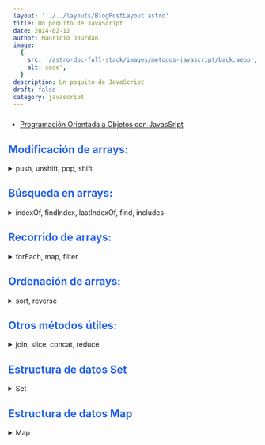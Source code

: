 ```yaml
---
layout: '../../layouts/BlogPostLayout.astro'
title: Un poquito de JavaScript
date: 2024-02-12
author: Mauricio Jourdán
image:
  {
    src: '/astro-doc-full-stack/images/metodos-javascript/back.webp',
    alt: code',
  }
description: Un poquito de JavaScript
draft: false
category: javascript
---
```


- [Programación Orientada a Objetos con JavasSript](/astro-doc-full-stack/blog/javascript/POO-JavaScript)

## Modificación de arrays:

<details>
<summary>push, unshift, pop, shift</summary>

### push()

- **Agrega** uno o más elementos al **final del array**
- El método push **modifica el array original** y lo retorna con los elementos añadidos

### unshift()

- **Agrega** uno o más elementos al **inicio del array**
- El método push **modifica el array original** y lo retorna con los elementos añadidos

### pop()

- **Elimina** un elemento del **final del array**
- El método pop **modifica el array original y retorna el elemento eliminado**

### shift()

- **Elimina** un elemento del **inicio del array**
- El método pop **modifica el array original y retorna el elemento eliminado**

### splice()

- **Elimina o agrega** elementos en cualquier posición del array.
- **Parámetros**
  - startIndex (obligatorio): La posición en el array desde donde se comenzará a modificar. Puede ser negativo para contar desde el final del array.
  - deleteCount (opcional): La cantidad de elementos que se eliminarán a partir de startIndex. Si se omite, se eliminan todos los elementos desde startIndex hasta el final.
  - element1, element2, ... (opcional): Elementos cero o más para insertar en el array en la posición startIndex.
- splice **modifica el array original y retorna un nuevo array que contiene los elementos eliminados**

**Ejemplo**:

```javascript
const array = ['a', 'b', 'c', 'd', 'e'];

// Eliminar elementos del segundo al cuarto (inclusive) e insertar "X" y "Y"
const elementosEliminados = array.splice(1, 3, 'X', 'Y');

console.log(array); // ["a", "X", "Y", "e"]
console.log(elementosEliminados); // ["b", "c", "d"]
```

</details>

## Búsqueda en arrays:

<details>
<summary>indexOf, findIndex, lastIndexOf, find, includes</summary>

### indexOf()

- **Busca** la primera aparición un **elemento** en el array y **devuelve su índice**. Si no lo encuentra retorna -1
- **Parámetros**:
  - searchElement (obligatorio): El valor que se busca en el array
  - fromIndex (opcional): Un índice entero a partir del cual se comienza la búsqueda. Si se omite, la búsqueda comienza desde el índice 0

**Ejemplo**:

```javascript
const array = ['a', 'b', 'c', 'b', 'd'];

// Buscar el índice de la primera aparición de "b"
const primerIndice = array.indexOf('b');
console.log(primerIndice); // 1

// Buscar el índice de "b" a partir del índice 3
const segundoIndice = array.indexOf('b', 3);
console.log(segundoIndice); // 3

// Buscar un elemento que no existe
const elementoNoExistente = array.indexOf('z');
console.log(elementoNoExistente); // -1
```

### findIndex()

- Es similar a indexOf, pero en lugar de buscar un valor específico, **busca** un elemento que cumpla con una condición definida por una función. Si no lo encuentra retorna -1
- Parámetro
  - callbackFn (obligatorio): Una función que se ejecuta para cada elemento del array. La función debe retornar un valor booleano: true si el elemento cumple la condición, false si no.

**Ejemplo**:

```javascript
const array = [
  { nombre: 'Ana', edad: 25 },
  { nombre: 'Juan', edad: 30 },
  { nombre: 'María', edad: 22 },
  { nombre: 'Pedro', edad: 35 },
];

// Buscar el índice del primer elemento con edad mayor a 30
const indiceMayor30 = array.findIndex((persona) => persona.edad > 30);
console.log(indiceMayor30); // 1

// Buscar el índice del primer elemento con nombre "María"
const indiceMaria = array.findIndex((persona) => persona.nombre === 'María');
console.log(indiceMaria); // 2

// No se encuentra ningún elemento con nombre "Laura"
const indiceLaura = array.findIndex((persona) => persona.nombre === 'Laura');
console.log(indiceLaura); // -1
```

### lastIndexOf()

- **Busca** un elemento en el array y **devuelve su último índice**
- **Parámetros**:
  - searchElement (obligatorio): El valor que se busca en el array. Si no lo encuentra retorna -1
  - fromIndex (opcional): Un índice entero a partir del cual se comienza la búsqueda. Si se omite, la búsqueda comienza desde el último elemento (índice igual a la longitud del array - 1)

**Ejemplo**:

```javascript
const array = ['a', 'b', 'c', 'b', 'd'];

// Buscar el índice de la última aparición de "b"
const ultimoIndice = array.lastIndexOf('b');
console.log(ultimoIndice); // 3

// Buscar el índice de "b" a partir del índice 2 (exclusivo)
const penultimoIndice = array.lastIndexOf('b', 2);
console.log(penultimoIndice); // 1

// Buscar un elemento que no existe
const elementoNoExistente = array.lastIndexOf('z');
console.log(elementoNoExistente); // -1
```

### find()

- **Busca** un elemento en el array **que cumpla una condición** y devuelve el primer elemento que la cumpla. Si no lo encuentra retorna undefined
- **Parámetros**
  - callbackFn (obligatorio): Una función que se ejecuta para cada elemento del array. La función debe retornar un valor booleano: true si el elemento cumple la condición, false si no.

**Ejemplo**:

```javascript
const array = [
  { nombre: 'Ana', edad: 25 },
  { nombre: 'Juan', edad: 30 },
  { nombre: 'María', edad: 22 },
  { nombre: 'Pedro', edad: 35 },
];

// Buscar el primer elemento con edad mayor a 30
const personaMayor30 = array.find((persona) => persona.edad > 30);
console.log(personaMayor30); // { nombre: "Juan", edad: 30 }

// Buscar el primer elemento con nombre "María"
const personaMaria = array.find((persona) => persona.nombre === 'María');
console.log(personaMaria); // { nombre: "María", edad: 22 }

// No se encuentra ningún elemento con nombre "Laura"
const personaLaura = array.find((persona) => persona.nombre === 'Laura');
console.log(personaLaura); // undefined
```

### includes()

- **Busca** un **elemento** en el array y devuelve true si lo encuentra, false si no
- **Parámetros**
  - searchElement (obligatorio): El valor que se busca en el array
  - fromIndex (opcional): Un índice entero a partir del cual se comienza la búsqueda. Si se omite, la búsqueda comienza desde el índice 0

**Ejemplo**:

```javascript
const array = ['a', 'b', 'c', 'd', 'e'];

// Buscar si "b" está presente en el array
const estaB = array.includes('b');
console.log(estaB); // true

// Buscar si "z" está presente en el array
const estaZ = array.includes('z');
console.log(estaZ); // false

// Buscar si "b" está presente a partir del índice 2
const estaBDesdeIndice2 = array.includes('b', 2);
console.log(estaBDesdeIndice2); // false
```

</details>

## Recorrido de arrays:

<details>
<summary>forEach, map, filter</summary>

### forEach()

- Recorre el array y **ejecuta una función para cada elemento**. No retorna ningún valor. **Su objetivo es ejecutar la función proporcionada para cada elemento del array, sin modificar el array original**
- **Parámetros**:
  - callbackFn (obligatorio): Una función que se ejecuta para cada elemento del array. La función puede recibir como argumentos el elemento actual, el índice del elemento y el array completo.

**Ejemplo**:

```javascript
const array = ['a', 'b', 'c', 'd', 'e'];

// Mostrar cada elemento del array en la consola
array.forEach((elemento) => console.log(elemento));
/* Salida:
a
b
c
d
e
*/

// Multiplicar cada elemento del array por 2 y mostrarlo
array.forEach((elemento, indice) => {
  console.log(`Elemento ${indice + 1}: ${elemento * 2}`);
});
/* Salida:
Elemento 1: 2
Elemento 2: 4
Elemento 3: 6
Elemento 4: 8
Elemento 5: 10
*/
```

### map()

- Recorre el array y **devuelve un nuevo array con los resultados de ejecutar una función para cada elemento**. Retorna un nuevo array con la misma longitud que el array original, donde cada elemento ha sido reemplazado por el valor devuelto por la función callbackFn
- **Parámetros**
  - callbackFn (obligatorio): Una función que se ejecuta para cada elemento del array. La función puede recibir como argumentos el elemento actual, el índice del elemento y el array completo. La función debe devolver un valor que se agregará al nuevo array

**Ejemplo**:

```javascript
const array = [1, 2, 3, 4, 5];

// Multiplicar cada elemento del array por 2
const nuevoArray = array.map((elemento) => elemento * 2);
console.log(nuevoArray); // [2, 4, 6, 8, 10]

// Convertir cada elemento del array a una cadena
const arrayCadenas = array.map((elemento) => String(elemento));
console.log(arrayCadenas); // ["1", "2", "3", "4", "5"]
```

### filter()

- Recorre el array y **devuelve un nuevo array con los elementos que cumplen una condición**. Si no ecuentra elementos retorna un array vacío
- **Parámetros**
  - callbackFn (obligatorio): Una función que se ejecuta para cada elemento del array. La función debe retornar un valor booleano: true si el elemento debe ser incluido en el nuevo array, false si no

**Ejemplo**:

```javascript
const array = [1, 2, 3, 4, 5];

// Filtrar los números pares
const arrayPares = array.filter((numero) => numero % 2 === 0);
console.log(arrayPares); // [2, 4]

// Filtrar los números mayores a 3
const arrayMayores3 = array.filter((numero) => numero > 3);
console.log(arrayMayores3); // [4, 5]

// Filtrar los números mayores a 8
const arrayMayores8 = array.filter((numero) => numero > 8);
console.log(arrayMayores8); // []
```

</details>

## Ordenación de arrays:

<details>
<summary>sort, reverse</summary>

### sort()

- **Ordena** los elementos del array. Modifica el array original. El orden por defecto es **ascendente**
- **Parámetro**
  - compareFn (opcional): Una función que se utiliza para comparar dos elementos del array y determinar cuál debe ir primero. La función debe retornar un valor negativo si el primer elemento debe ir antes que el segundo, un valor positivo si el segundo elemento debe ir antes que el primero y 0 si son iguales.

**Ejemplo**:

```javascript
const array = [5, 2, 4, 1, 3];

// Ordenar el array de forma ascendente
array.sort();
console.log(array); // [1, 2, 3, 4, 5]

// Ordenar el array de forma descendente
array.sort((a, b) => b - a);
console.log(array); // [5, 4, 3, 2, 1]
```

### reverse()

- **Invierte el orden** de los elementos del array. Modifica el array original

**Ejemplo**:

```javascript
const array = [1, 2, 3, 4, 5];

// Invertir el orden del array
array.reverse();
console.log(array); // [5, 4, 3, 2, 1]
```

</details>

## Otros métodos útiles:

<details>
<summary>join, slice, concat, reduce</summary>

### join()

- **Convierte un array en una cadena** separando cada elemento por un caracter específico
- **Parámteros**
  - separador (opcional): El caracter que se utiliza para separar los elementos en la cadena resultante. Si se omite, se utiliza una coma ,

**Ejemplo**:

```javascript
const array = ['a', 'b', 'c', 'd', 'e'];

// Unir los elementos del array con una coma
const cadena = array.join();
console.log(cadena); // "a,b,c,d,e"

// Unir los elementos del array con un espacio
const cadenaConEspacio = array.join(' ');
console.log(cadenaConEspacio); // "a b c d e"
```

### slice()

- Crea una copia de una parte del array, se utiliza para **extraer una subsección** de un array sin modificar el array original. Retorna un nuevo array con la subsección de elementos del array original
- **Parámetros**
  - inicio (obligatorio): El índice del primer elemento que se incluirá en la subsección.
  - fin (opcional): El índice del último elemento que se incluirá en la subsección. Si se omite, se incluye hasta el final del array.
  - Los índices pueden ser negativos para indicar posiciones desde el final del array
  - Si el índice de inicio es mayor o igual al índice de fin, se retorna un array vacío

**Ejemplo**:

```javascript
const array = ['a', 'b', 'c', 'd', 'e'];

// Extraer los elementos del índice 1 al 3 (sin incluir el 4)
const subseccion = array.slice(1, 4);
console.log(subseccion); // ["b", "c", "d"]

// Extraer los elementos del índice 2 hasta el final
const subseccionFinal = array.slice(2);
console.log(subseccionFinal); // ["c", "d", "e"]
```

### concat()

- **Concatena** dos o más arrays sin modificar los arrays originales. Retorna un nuevo array
- **Parámetros**
  - array1, array2, ... (obligatorio): Los arrays que se van a unir

**Ejemplo**:

```javascript
const array1 = ['a', 'b', 'c'];
const array2 = ['d', 'e', 'f'];

// Unir los dos arrays
const arrayConcatenado = array1.concat(array2);
console.log(arrayConcatenado); // ["a", "b", "c", "d", "e", "f"]

// Unir más de dos arrays
const array3 = ['g', 'h', 'i'];
const arrayCompleto = array1.concat(array2, array3);
console.log(arrayCompleto); // ["a", "b", "c", "d", "e", "f", "g", "h", "i"]
```

### reduce()

- **Reduce** un array **a un único valor**, acumula un valor a partir de cada elemento del array, utilizando una función de callback
- **Parámetros**
  - callbackFn (obligatorio): La función que se ejecuta para cada elemento del array. La función debe retornar un valor que se acumula en el valor final
  - valorInicial (opcional): El valor inicial que se utiliza como punto de partida para la acumulación. Si se omite, se utiliza el primer elemento del array

**Ejemplo**:

```javascript
const array = [1, 2, 3, 4, 5];

// Sumar todos los elementos del array
const sumaTotal = array.reduce((acumulador, numero) => acumulador + numero);
console.log(sumaTotal); // 15

// Calcular el producto de todos los elementos del array
const productoTotal = array.reduce(
  (acumulador, numero) => acumulador * numero,
  1
);
console.log(productoTotal); // 120

const valorMaximo = array.reduce((maximo, numero) => Math.max(maximo, numero));
console.log(valorMaximo); // 5

const numerosPares = array.reduce((numerosPares, numero) => {
  if (numero % 2 === 0) {
    numerosPares.push(numero);
  }
  return numerosPares;
}, []);
console.log(numerosPares); // [2, 4]
```

</details>

## Estructura de datos Set

<details>
<summary>Set</summary>

Un Set en JavaScript es una **estructura de datos que almacena una colección de valores únicos**. Es decir, cada valor solo puede aparecer una vez en un Set.

- Características de un Set:

  - Valores únicos: No permite valores duplicados
  - Sin orden: Los elementos no se ordenan de ninguna manera
  - Acceso rápido: Es rápido verificar si un valor está presente en un Set
  - Eficiencia de memoria: Los Sets son eficientes en memoria

- Creación de un Set:

Se puede crear un Set utilizando el constructor Set y pasando un iterable como argumento, como un array o una cadena.

```javascript
const set1 = new Set([1, 2, 3, 3, 2, 1]); // Set {1, 2, 3}
const set2 = new Set('Hola mundo'); // Set {"H", "o", "l", "a", " ", "m", "u", "n", "d"}
```

- Métodos de un Set:

  - add(valor): Agrega un nuevo valor al Set
  - has(valor): Comprueba si un valor está presente en el Set
  - delete(valor): Elimina un valor del Set
  - size: Retorna la cantidad de elementos en el Set
  - clear(): Elimina todos los elementos del Set

- **Ejemplo**:

```javascript
const array = [1, 2, 3, 3, 2, 1];
const set = new Set(array);
const arraySinDuplicados = [...set];

console.log(arraySinDuplicados); // [1, 2, 3]

const set2 = new Set(['a', 'b', 'c']);
set2.add('d');
console.log(set2.has('b')); // true
console.log(set2.has('d')); // rue
console.log(set2.has('e')); // false
set2.delete('d');
console.log(set2.size); // 3
set2.clear();
```

</details>

## Estructura de datos Map

<details>
<summary>Map</summary>

Un Map es una **estructura de datos que almacena una colección de pares clave-valor**. Es decir, cada clave se asocia con un valor.

- Características de un Map:

  - Pares clave-valor: No hay restricciones en los tipos de datos que se pueden usar como claves o valores
  - Sin orden: Los elementos no se ordenan de ninguna manera
  - Acceso rápido: Es rápido obtener el valor asociado a una clave en un Map
  - Eficiencia de memoria: Los Maps son eficientes en memoria

- Creación de un Map:

Se puede crear un Map utilizando el constructor Map y pasando un iterable como argumento, como un array o un objeto.

```javascript
const map1 = new Map([
  ['a', 1],
  ['b', 2],
  ['c', 3],
]); // Map {{"a" => 1}, {"b" => 2}, {"c" => 3}}
const map2 = new Map(Object.entries({ a: 1, b: 2, c: 3 })); // Map {{"a" => 1}, {"b" => 2}, {"c" => 3}}
```

- Métodos de un Map:

  - set(clave, valor): Agrega un nuevo par clave-valor al Map
  - get(clave): Obtiene el valor asociado a la clave en el Map
  - has(clave): Comprueba si una clave está presente en el Map
  - delete(clave): Elimina un par clave-valor del Map
  - size: Retorna la cantidad de elementos en el Map
  - clear(): Elimina todos los elementos del Map
  - forEach(callbackFn): Recorre el Map y ejecuta la función callbackFn para cada par clave-valor

**Ejmplo**:

```javascript
////////////////////////////////
// Almacenar datos de un usuario
const usuario = {
  nombre: 'Juan',
  edad: 30,
  email: 'juan@example.com',
};

const mapaUsuario = new Map([
  ['nombre', usuario.nombre],
  ['edad', usuario.edad],
  ['email', usuario.email],
]);

console.log(mapaUsuario.get('nombre')); // "Juan"

///////////////////////////////////////////////
// Contar la frecuencia de palabras en un texto
const texto = 'Hola mundo, mundo cruel';

const mapaPalabras = new Map();

for (const palabra of texto.split(' ')) {
  if (mapaPalabras.has(palabra)) {
    mapaPalabras.set(palabra, mapaPalabras.get(palabra) + 1);
  } else {
    mapaPalabras.set(palabra, 1);
  }
}

console.log(mapaPalabras); // Map {{"Hola" => 1}, {"mundo" => 2}, {"cruel" => 1}}
```

</details>

<style>
  h1 { color: #713f12; }
  h2 { color: #2563eb; }
  h3 { color: #a855f7; }
  img {
    width: 100%;
    height: 100%;
    object-fit: cover;
  }
  pre {
    padding: 10px;
  }
</style>
